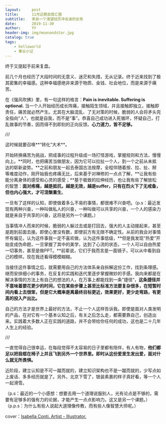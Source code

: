 ```yaml
---
layout:     post
title:      11月近期自我汇报
subtitle:   来自一个渴望经历冲击波的女孩
date:       2019-11-30
author:     YY
header-img: img/moonandstar.jpg
catalog: true
tags:
    - helloworld
    - 事业小记
---
```


终于又提起手前来复盘。

前几个月也经历了大段时间的无意义、迷茫和失措，无从记录。终于近来找到了极其密集的幸福感。这种幸福感绝非来源于物质、金钱、社会地位，而是来源于痛苦。

在《强风吹拂》里，有一句这样的格言：**Pain is inevitable. Suffering is optional.** 当一个人开始经历成长阵痛，接触陌生领域，并且接触即独立，接触即责任，痛苦就必然产生。尤其在大脑混乱、了无对策的时候，脆弱的人会将矛头完全指向“人”，也就是自我，而不是“事”。恭喜自己成功进入死循环，怀疑自己，打乱做事的节奏，因而得不到即刻的正向反馈。**心力道力，皆不足够。**

///

这时候就要召唤**“转化”大术**。

开始转换痛苦为挑战，把成事的过程升级成一场打怪游戏，掌握规则和方法，慢慢向上。**同时，也把痛苦当做朋友，因为它可以拉扯一个人，到一个之前从未抵达的崭新姿势。**之前和朋友一起去泰国古法按摩，全程伴随着按、拉、扯、掰等难度动作，刚开始我也疼痛无比，后来基于对禅修的一点点了解，**让我有些能分离身体的感受和心灵的感受；**基于极致的拉伸经历，也让我有些了解放松的智慧：**面对疼痛，越是抵抗，越是无效，越是suffer，只有在烈火下了无戒备，但也内心强大，才可涅槃重生**。

一旦有了这样的认知，即使做着多么不易的事情，都很难不兴奋吧。（p.s：最近发现有两种兴奋，一种叫做私人的兴奋，一种叫做可以共享的兴奋，一个人的感染力就是来自于共享的兴奋，这将是另外一个课题。）

当事情冲人而来的时候，脆弱的人躲过去或是打回去，强大的人主动接起来，甚至是跑到前面去接。即使心里没有数，即使前方有无限不确定性。从前的我会对事情怀有偏见，认为这件事我一定不喜欢做，认为这件事低级，**但是我发现“热爱”开始变成伪命题，一旦掌握了其中的美学，达到了心流的状态，一个人可以自由热爱一切事务，甚至是做PPT。**前辈说，它们于我而言是一面镜子，可以从中看到自己的模样。现在我还看得模模糊糊。

当接住这件事情之后，就需要用自己的方法体系亲自拆解这份工作，找到条理感。继而安排细小的事务，在反复的实践和迭代里逐步掌握微妙的手感。我向来都是在解决事情的方法上有自己的想法的人，在万事上都能找到一条”捷径“，**这条捷径并不意味着要花更少的时间，它在某些步骤上甚至比标准方法要复杂很多，在短暂时间内看上去很笨，但是它大概率是离最终目标更近，效果更好，更少走弯路，有更高的投入产出比。**

自己的方法才是世界上最好的方法，不止一个人这样告诉我。即使是面对人类发明的产品，在对它有一个基本认知之后，有关之后怎么走，都需要靠自己，创造出来。实践着大多数人正在实践的道路，并不会带给你任何的成功，这也是二十几年人生上的经验。

///

一直觉得自己很幸运，在每段觉得不太容易的日子里都有陪伴，有人有物，**他们都足以把我框在椅子上并且飞到另外一个世界里。即时从这份爱里生发出爱，面对什么就无所畏惧。**

近阶段，建立认知是不可一蹴而就的，建立知识架构也不是一蹴而就的，少写点如上废话、多多经历就是了。另外，北京下雪了，银装素裹的样子真好看，等一个人一起滑雪。

（p.s：最近的一个小感想：想要去用一个道理说服别人，光有论点是不够的，需要有足够多的强有力的论据，才能产生一点点影响力。这又是另一个课题。）
（p.p.s：为什么有些人说起大道理像传教，而有些人像智慧大师呢。）

cover：[Isabella Conti. Artist - Illustrator.](www.isabellaconti.it)

